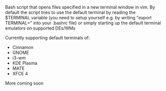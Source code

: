 Bash script that opens files specified in a new terminal window in vim.
By default the script tries to use the default terminal by reading the $TERMINAL variable (you need to setup yourself e.g. by writing "export TERMINAL=<your favourite term emu>" into your .bashrc file) or simply starting up the default terminal emulators on supported DEs/WMs

Currently supporting default terminals of:
- Cinnamon
- GNOME
- i3-wm
- KDE Plasma
- MATE
- XFCE 4

More coming soon
